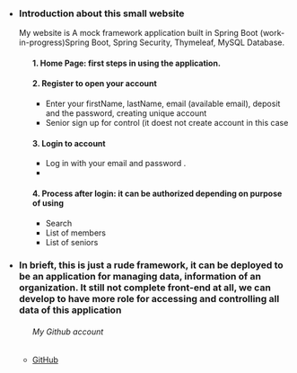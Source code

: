 <!DOCTYPE html>
<html>

<body>
	<main>
	<ul>	
     
<h3><li> Introduction about this small website</li></h3> 
  <p>My website is A mock framework application built in Spring Boot (work-in-progress)Spring Boot, Spring Security, Thymeleaf, MySQL Database.</p>
<ol>
	  <h4>1.  Home Page: first steps in using the application. </h4>   
	  <h4>2.  Register to open your account</h4>
	   <ul>
		   <li>Enter your firstName, lastName, email (available email), deposit  and the password, creating unique account </li>
		   <li>Senior sign up for control (it doest not create account in this case </li>   
	   </ul>
	   <h4>3. Login to account</h4>
	   <ul>
		   <li>Log in with your email and password .</li> 
		   <li></li>
	   </ul>
	  <h4>4. Process after login: it can be authorized depending on purpose of using</h4>
	   <ul>
		   <li>Search </li> 
		   <li>List of members</li>
		   <li>List of seniors</li>
	   </ul>
</ol>
 <h3><li>In brieft, this is just a rude framework, it can be deployed to be an application for managing data, information of an organization. It still not complete front-end at all, we can develop to have more role for accessing and controlling all data of this application</h3>
     	


 
	

  <ul>
	 <h6>My Github account</h6>
  	    <li><a href="https://github.com/hoanguyen77/OCT.git"> GitHub </a> </li>
    </ul>  
        


 </ul>
	
 
 </main>	
  

</body>

</html>
